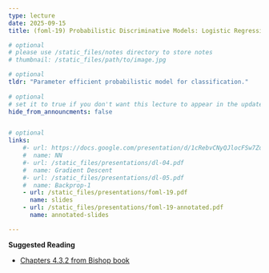 ```yaml
---
type: lecture
date: 2025-09-15
title: (foml-19) Probabilistic Discriminative Models: Logistic Regression

# optional
# please use /static_files/notes directory to store notes
# thumbnail: /static_files/path/to/image.jpg

# optional
tldr: "Parameter efficient probabilistic model for classification."
  
# optional
# set it to true if you don't want this lecture to appear in the updates section
hide_from_announcments: false


# optional
links: 
    #- url: https://docs.google.com/presentation/d/1cRebvCNyQJlocFSw7ZdAgM7NPZMNd49_6jfU4V1Vgj4/edit?usp=sharing
    #  name: NN
    #- url: /static_files/presentations/dl-04.pdf
    #  name: Gradient Descent
    #- url: /static_files/presentations/dl-05.pdf
    #  name: Backprop-1
    - url: /static_files/presentations/foml-19.pdf
      name: slides
    - url: /static_files/presentations/foml-19-annotated.pdf
      name: annotated-slides

---
```


**Suggested Reading**
- [Chapters 4.3.2 from Bishop book](https://www.microsoft.com/en-us/research/wp-content/uploads/2006/01/Bishop-Pattern-Recognition-and-Machine-Learning-2006.pdf)

